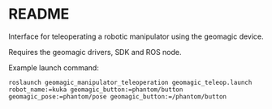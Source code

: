# README #

Interface for teleoperating a robotic manipulator using the geomagic device.

Requires the geomagic drivers, SDK and ROS node.

Example launch command:
```
roslaunch geomagic_manipulator_teleoperation geomagic_teleop.launch robot_name:=kuka geomagic_button:=phantom/button geomagic_pose:=phantom/pose geomagic_button:=/phantom/button
```


